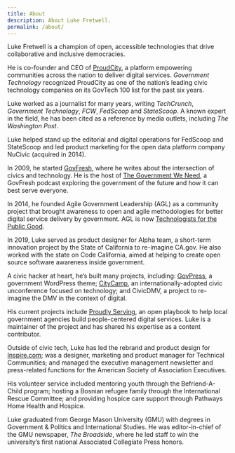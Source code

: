 ```yaml
---
title: About
description: About Luke Fretwell.
permalink: /about/
---
```


Luke Fretwell is a champion of open, accessible technologies that drive collaborative and inclusive democracies.

He is co-founder and CEO of [ProudCity](https://proudcity.com/), a platform empowering communities across the nation to deliver digital services. _Government Technology_ recognized ProudCity as one of the nation’s leading civic technology companies on its GovTech 100 list for the past six years.

Luke worked as a journalist for many years, writing _TechCrunch_, _Government Technology_, _FCW_, _FedScoop_ and _StateScoop_. A known expert in the field, he has been cited as a reference by media outlets, including _The Washington Post_.

Luke helped stand up the editorial and digital operations for FedScoop and StateScoop and led product marketing for the open data platform company NuCivic (acquired in 2014).

In 2009, he started [GovFresh](https://govfresh.com/), where he writes about the intersection of civics and technology. He is the host of [The Government We Need](https://thegovweneed.com/), a GovFresh podcast exploring the government of the future and how it can best serve everyone.

In 2014, he founded Agile Government Leadership (AGL) as a community project that brought awareness to open and agile methodologies for better digital service delivery by government. AGL is now [Technologists for the Public Good](https://www.publicgood.tech/).

In 2019, Luke served as product designer for Alpha team, a short-term innovation project by the State of California to re-imagine CA.gov. He also worked with the state on Code California, aimed at helping to create open source software awareness inside government.

A civic hacker at heart, he’s built many projects, including: [GovPress](https://govpress.org), a government WordPress theme; [CityCamp](http://citycamp.com), an internationally-adopted civic unconference focused on technology; and CivicDMV, a project to re-imagine the DMV in the context of digital.

His current projects include [Proudly Serving](https://proudlyservingbook.com/), an open playbook to help local government agencies build people-centered digital services. Luke is a maintainer of the project and has shared his expertise as a content contributor.

Outside of civic tech, Luke has led the rebrand and product design for [Inspire.com](inspire.com); was a designer, marketing and product manager for Technical Communities; and managed the executive management newsletter and press-related functions for the American Society of Association Executives.

His volunteer service included mentoring youth through the Befriend-A-Child program; hosting a Bosnian refugee family through the International Rescue Committee; and providing hospice care support through Pathways Home Health and Hospice.

Luke graduated from George Mason University (GMU) with degrees in Government & Politics and International Studies. He was editor-in-chief of the GMU newspaper, _The Broadside_, where he led staff to win the university’s first national Associated Collegiate Press honors.
